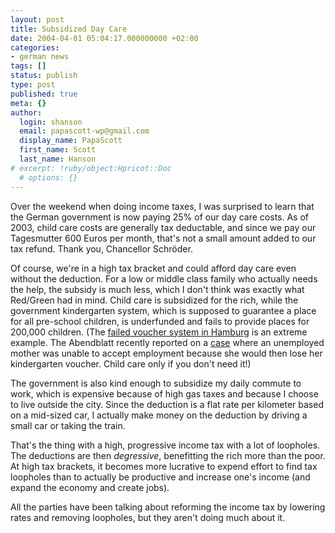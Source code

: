 ```yaml
---
layout: post
title: Subsidized Day Care
date: 2004-04-01 05:04:17.000000000 +02:00
categories:
- german news
tags: []
status: publish
type: post
published: true
meta: {}
author:
  login: shanson
  email: papascott-wp@gmail.com
  display_name: PapaScott
  first_name: Scott
  last_name: Hanson
# excerpt: !ruby/object:Hpricot::Doc
  # options: {}
---
```

<p>Over the weekend when doing income taxes, I was surprised to learn that  the German government is now paying 25% of our day care costs. As of 2003, child care costs are generally tax deductable, and since we pay our Tagesmutter 600 Euros per month, that's not a small amount added to our tax refund. Thank you, Chancellor Schröder.</p>
<p>Of course, we're in a high tax bracket and could afford day care even without the deduction. For a low or middle class family who actually needs the help, the subsidy is much less, which I don't think was exactly what Red/Green had in mind. Child care is subsidized for the rich, while the government kindergarten system, which is supposed to guarantee a place for all pre-school children, is underfunded and fails to provide places for 200,000 children. (The <a title="Kita-Reform :: Mehr Zeit für Kinder | Hamburger Initiative für mehr Kindergartenplätze" href="http://www.kita-reform.de/">failed voucher system in Hamburg</a> is an extreme example. The Abendblatt recently reported on a <a title="Sozialhilfe statt Arbeit: Nur dann gibts einen Kita-Gutschein" href="http://www.abendblatt.de/daten/2004/03/20/275489.html">case</a> where an unemployed mother was unable to accept employment because she would then lose her kindergarten voucher. Child care only if you don't need it!)</p>
<p>The government is also kind enough to subsidize my daily commute to work, which is expensive because of high gas taxes and because I choose to live outside the city. Since the deduction is a flat rate per kilometer based on a mid-sized car, I actually make money on the deduction by driving a small car or taking the train. </p>
<p>That's the thing with a high, progressive income tax with a lot of loopholes. The deductions are then <em>degressive</em>, benefitting the rich more than the poor. At high tax brackets, it becomes more lucrative to expend effort to find tax loopholes than to actually be productive and increase one's income (and expand the economy and create jobs).</p>
<p>All the parties have been talking about reforming the income tax by lowering rates and removing loopholes, but they aren't doing much about it.</p>
